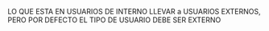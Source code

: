 LO QUE ESTA EN USUARIOS DE INTERNO LLEVAR a USUARIOS EXTERNOS, PERO POR DEFECTO EL TIPO DE USUARIO DEBE SER EXTERNO
